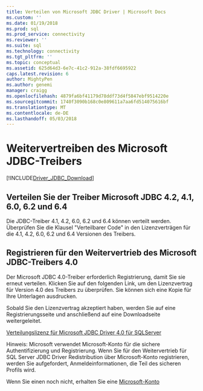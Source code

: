 ```yaml
---
title: Verteilen von Microsoft JDBC Driver | Microsoft Docs
ms.custom: ''
ms.date: 01/19/2018
ms.prod: sql
ms.prod_service: connectivity
ms.reviewer: ''
ms.suite: sql
ms.technology: connectivity
ms.tgt_pltfrm: ''
ms.topic: conceptual
ms.assetid: 625d64d3-6e7c-41c2-912a-38fdf6695922
caps.latest.revision: 6
author: MightyPen
ms.author: genemi
manager: craigg
ms.openlocfilehash: 4879fa6bf41179d78ddf73d4f5847ebf9514220e
ms.sourcegitcommit: 1740f3090b168c0e809611a7aa6fd514075616bf
ms.translationtype: MT
ms.contentlocale: de-DE
ms.lasthandoff: 05/03/2018
---
```

# <a name="redistributing-the-microsoft-jdbc-driver"></a>Weitervertreiben des Microsoft JDBC-Treibers
[!INCLUDE[Driver_JDBC_Download](../../includes/driver_jdbc_download.md)]

## <a name="redistribute-the-microsoft-jdbc-41-42-60-62-and-64-driver"></a>Verteilen Sie der Treiber Microsoft JDBC 4.2, 4.1, 6.0, 6.2 und 6.4
Die JDBC-Treiber 4.1, 4.2, 6.0, 6.2 und 6.4 können verteilt werden. Überprüfen Sie die Klausel "Verteilbarer Code" in den Lizenzverträgen für die 4.1, 4.2, 6.0, 6.2 und 6.4 Versionen des Treibers.
    
## <a name="register-to-redistribute-the-microsoft-jdbc-40-driver"></a>Registrieren für den Weitervertrieb des Microsoft JDBC-Treibers 4.0  
 Der Microsoft JDBC 4.0-Treiber erforderlich Registrierung, damit Sie sie erneut verteilen. Klicken Sie auf den folgenden Link, um den Lizenzvertrag für Version 4.0 des Treibers zu überprüfen.  Sie können sich eine Kopie für Ihre Unterlagen ausdrucken.  
  
 Sobald Sie den Lizenzvertrag akzeptiert haben, werden Sie auf eine Registrierungsseite und anschließend auf eine Downloadseite weitergeleitet.  
  
 [Verteilungslizenz für Microsoft JDBC Driver 4.0 für SQLServer](https://msdn.microsoft.com/sqlserver/jj589698)  
  
 Hinweis: Microsoft verwendet Microsoft-Konto für die sichere Authentifizierung und Registrierung. Wenn Sie für den Weitervertrieb für SQL Server JDBC Driver Redistribution über Microsoft-Konto registrieren, werden Sie aufgefordert, Anmeldeinformationen, die Teil des sicheren Profils wird.  
  
 Wenn Sie einen noch nicht, erhalten Sie eine [Microsoft-Konto](https://signup.live.com/)  
  
  
